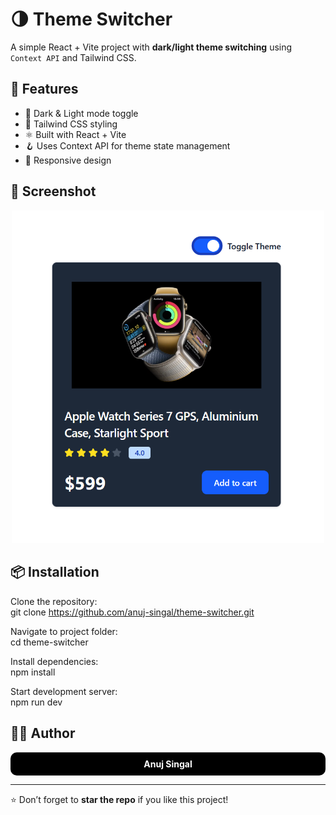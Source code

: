 # 🌗 Theme Switcher  

A simple React + Vite project with **dark/light theme switching** using `Context API` and Tailwind CSS.  

## 🚀 Features  
- 🌙 Dark & Light mode toggle  
- 🎨 Tailwind CSS styling  
- ⚛️ Built with React + Vite  
- 🪝 Uses Context API for theme state management  
- 📱 Responsive design  

## 📸 Screenshot  
<p align="center">  
  <img src="./screenshot.png" alt="Theme Switcher Screenshot" width="500"/>  
</p>  

## 📦 Installation  

Clone the repository:  
git clone https://github.com/anuj-singal/theme-switcher.git  

Navigate to project folder:  
cd theme-switcher  

Install dependencies:  
npm install  

Start development server:  
npm run dev  


## 👨‍💻 Author  
<div align="center" style="background:#000; color:#fff; padding:10px; border-radius:10px;">  
<strong>Anuj Singal</strong>  
</div>  

---  
⭐ Don’t forget to **star the repo** if you like this project!
